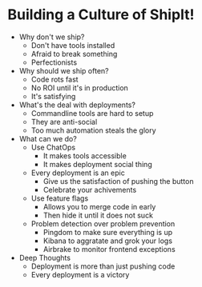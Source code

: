 Building a Culture of ShipIt!
===================

- Why don't we ship?
  - Don't have tools installed
  - Afraid to break something
  - Perfectionists
- Why should we ship often?
  - Code rots fast
  - No ROI until it's in production
  - It's satisfying
- What's the deal with deployments?
  - Commandline tools are hard to setup
  - They are anti-social
  - Too much automation steals the glory
- What can we do?
  - Use ChatOps
    - It makes tools accessible
    - It makes deployment social thing
  - Every deployment is an epic
    - Give us the satisfaction of pushing the button
    - Celebrate your achivements
  - Use feature flags
    - Allows you to merge code in early
    - Then hide it until it does not suck
  - Problem detection over problem prevention
    - Pingdom to make sure everything is up
    - Kibana to aggratate and grok your logs
    - Airbrake to monitor frontend exceptions
- Deep Thoughts
  - Deployment is more than just pushing code
  - Every deployment is a victory


